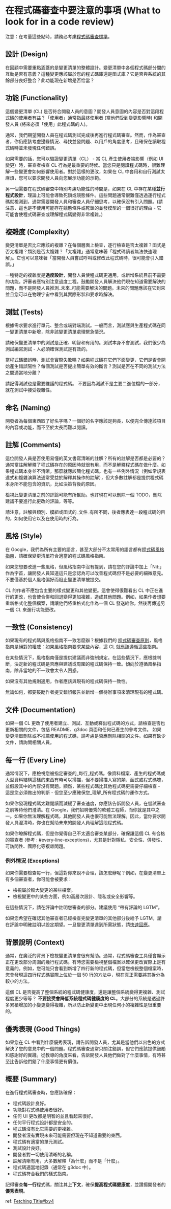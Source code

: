 # 在程式碼審查中要注意的事項 (What to look for in a code review)

注意：在考量這些點時，請務必考慮[程式碼審查標準](https://eng-practices.gh.miniasp.com/review/reviewer/standard.html)。


## 設計 (Design)[](https://eng-practices.gh.miniasp.com/review/reviewer/looking-for.html#%E8%A8%AD%E8%A8%88-design)

在回顧中需要重點涵蓋的是變更清單的整體設計。變更清單中各個程式碼部分間的互動是否有意義？這種變更應該屬於您的程式碼庫還是函式庫？它是否與系統的其餘部分良好整合？此功能現在新增是否恰當？


## 功能 (Functionality)[](https://eng-practices.gh.miniasp.com/review/reviewer/looking-for.html#%E5%8A%9F%E8%83%BD-functionality)

這個變更清單 (CL) 是否符合開發人員的意圖？開發人員意圖的內容是否對這段程式碼的使用者有益？「使用者」通常指最終使用者 (當他們受到變更影響時) 和開發人員 (將來必須「使用」此程式碼的人)。


通常，我們期望開發人員在程式碼測試完成後再進行程式碼審查。然而，作為審查者，你仍應該考慮邊緣情況、尋找並發問題、以用戶的角度思考，且確保在讀取程式碼時並未發現任何錯誤。


如果需要的話，您可以驗證變更清單（CL） - 當 CL 產生使用者端影響（例如 UI 變更）時，審查者檢查 CL 行為是最重要的時候。當您只是閱讀程式碼時，很難理解一些變更會如何影響使用者。對於這樣的更改，如果在 CL 中套用和自行測試太麻煩，您可以要求開發人員向您展示功能的示範。


另一個需要在程式碼審查中特別考慮功能性的時間是，如果在 CL 中存在某種**並行程式設計**，理論上可能會導致死鎖或競態條件。這些問題通常很難僅透過運行程式碼就檢測到，通常需要開發人員和審查人員仔細思考，以確保沒有引入問題。(請注意，這也是不使用可能存在競態條件或死鎖的並發模型的一個很好的理由 - 它可能會使程式碼審查或理解程式碼變得非常複雜。)


## 複雜度 (Complexity)[](https://eng-practices.gh.miniasp.com/review/reviewer/looking-for.html#%E8%A4%87%E9%9B%9C%E5%BA%A6-complexity)

變更清單是否比它應該的複雜？在每個層面上檢查，逐行檢查是否太複雜？函式是否太複雜？類別是否太複雜？「太複雜」通常意味著「程式碼讀者無法快速理解」。它也可以意味著「當開發人員嘗試呼叫或修改此程式碼時，很可能會引入錯誤。」


一種特定的複雜度是**過度設計**，開發人員使程式碼更通用，或新增系統目前不需要的功能。評審者應特別注意過度工程。鼓勵開發人員解決他們現在知道需要解決的問題，而不是開發人員推測_未來_可能需要解決的問題。未來的問題應該在它到來並且您可以在物理宇宙中看到其實際形狀和要求時解決。


## 測試 (Tests)[](https://eng-practices.gh.miniasp.com/review/reviewer/looking-for.html#%E6%B8%AC%E8%A9%A6-tests)

根據需求要求進行單元、整合或端對端測試。一般而言，測試應與生產程式碼在同一變更清單中新增，除非該變更清單處理緊急情況。


請確保變更清單中的測試是正確、明智和有用的。測試本身不會測試，我們很少為測試編寫測試 - 人必須確保測試是有效的。


當程式碼錯誤時，測試會實際失敗嗎？如果程式碼在它們下面變更，它們是否會開始產生錯誤陽性？每個測試是否提出簡單有效的斷言？測試是否在不同的測試方法之間適當地分離？


請記得測試也是需要維護的程式碼。 不要因為測試不是主要二進位檔的一部分，就在測試中接受複雜性。


## 命名 (Naming)[](https://eng-practices.gh.miniasp.com/review/reviewer/looking-for.html#%E5%91%BD%E5%90%8D-naming)

開發者為每個東西取了好名字嗎？一個好的名字應該足夠長，以便完全傳達該項目的內容或功能，而不至於太長而難以閱讀。


## 註解 (Comments)[](https://eng-practices.gh.miniasp.com/review/reviewer/looking-for.html#%E8%A8%BB%E8%A7%A3-comments)

這位開發人員是否使用易懂的英文書寫清晰的註解？所有的註解是否都是必要的？通常當註解解釋了程式碼存在的原因時就很有用，而不是解釋程式碼在做什麼。如果程式碼本身並不清晰，那麼就應該簡化程式碼。也有一些例外情況（例如常規表達式和複雜演算法通常受益於解釋其操作的註解），但大多數註解都是提供程式碼本身所不能包含的資訊，比如決策背後的原因。


檢視此變更清單之前的評論可能有所幫助。也許現在可以刪除一個 TODO，刪除建議不要進行此更改的評論，等等。


請注意，註解與類別、模組或函式的_文件_有所不同，後者應表達一段程式碼的目的，如何使用它以及在使用時的行為。


## 風格 (Style)[](https://eng-practices.gh.miniasp.com/review/reviewer/looking-for.html#%E9%A2%A8%E6%A0%BC-style)

在 Google，我們為所有主要的語言，甚至大部分不太常用的語言都有[程式碼風格指南](http://google.github.io/styleguide/)，請確保變更清單符合適當的程式碼風格指南。


如果您想要改進一些風格，但風格指南中沒有提到，請在您的評論中加上「Nit:」作為字首，讓開發人員知道這只是您認為可以改善程式碼但不是必要的細微意見。不要僅基於個人風格偏好而阻止變更清單被提交。


CL 的作者不應包含主要的樣式變更和其他變更。這會使得很難看出 CL 中正在進行的更改，也會使合併和回退變得更加複雜，造成其他問題。例如，如果作者想要重新格式化整個檔案，請讓他們將重格式化作為一個 CL 發送給你，然後再傳送另一個 CL 來進行功能更改。


## 一致性 (Consistency)[](https://eng-practices.gh.miniasp.com/review/reviewer/looking-for.html#%E4%B8%80%E8%87%B4%E6%80%A7-consistency)

如果現有的程式碼與風格指南不一致怎麼辦？根據我們的 [程式碼審查原則](https://eng-practices.gh.miniasp.com/review/reviewer/standard.html#principles)，風格指南是絕對的權威：如果風格指南要求某些內容，這 CL 就應該遵循這些指南。


在某些情況下，風格指南僅是提供建議而非強制規定。在這些情況下，應根據判斷，決定新的程式碼是否應與建議或周圍的程式碼保持一致。傾向於遵循風格指南，除非當地的不一致會太令人困惑。


如果沒有其他規則適用，作者應該與現有的程式碼保持一致性。


無論如何，都要鼓勵作者提交錯誤報告並新增一個待辦事項來清理現有的程式碼。


## 文件 (Documentation)[](https://eng-practices.gh.miniasp.com/review/reviewer/looking-for.html#%E6%96%87%E4%BB%B6-documentation)

如果一個 CL 更改了使用者建立、測試、互動或釋出程式碼的方式，請檢查是否也更新相關的文件，包括 README、g3doc 頁面和任何已產生的參考文件。 如果變更清單刪除或不推薦使用的程式碼，請考慮是否應刪除相關的文件。如果有缺少文件，請詢問相關人員。


## 每一行 (Every Line)[](https://eng-practices.gh.miniasp.com/review/reviewer/looking-for.html#every-line)

通常情況下，應檢視您被指定審查的_每行_程式碼。像資料檔案、產生的程式碼或大型資料結構這樣的東西有時可以掃描，但不要掃描人寫的類、函式或程式碼塊，並假設其中的內容沒有問題。顯然，某些程式碼比其他程式碼更需要仔細檢查 - 這是您必須做出的判斷 - 但您至少應確保您_理解_所有程式碼的運作方式。


如果你發現程式碼太難閱讀而減緩了審查速度，你應該告訴開發人員，在嘗試審查之前等待他們澄清。在 Google，我們招聘優秀的軟體工程師，而你就是其中之一。如果你無法理解程式碼，其他開發人員也很可能無法理解。因此，當你要求開發人員澄清時，你也在幫助未來的開發人員理解這段程式碼。


如果你瞭解程式碼，但是你覺得自己不太適合審查某部分，確保讓這個 CL 有合格的審查者 (參考 : #every-line-exceptions)，尤其是針對隱私、安全性、併發性、可訪問性、國際化等複雜問題。


### 例外情況 (Exceptions)[](https://eng-practices.gh.miniasp.com/review/reviewer/looking-for.html#every-line-exceptions)

如果你需要檢查每一行，但這對你來說不合理，該怎麼辦呢？例如，在變更清單上有多個審查者，你可能會被要求：

- 檢視屬於較大變更的某些檔案。
- 檢視變更中的某些方面，例如高層次設計、隱私或安全影響等。


在這些情況下，請在評論中註明您審查的部分。建議使用 “帶有評論的 LGTM”。


如果您希望在確認其他審查者已經檢查完變更清單的其他部分後給予 LGTM，請在評論中明確註明以設定期望。一旦變更清單達到所需狀態，請[快速回應](https://eng-practices.gh.miniasp.com/review/reviewer/speed.html#responses)。


## 背景說明 (Context)[](https://eng-practices.gh.miniasp.com/review/reviewer/looking-for.html#%E8%83%8C%E6%99%AF%E8%AA%AA%E6%98%8E-context)

通常，在廣泛的背景下檢視變更清單會很有幫助。通常，程式碼審查工具僅會顯示正在更改部分周圍的幾行程式碼。有時您需要檢視整個檔案以確保更改實際上是有意義的。例如，您可能只會看到新增了四行新的程式碼，但當您檢視整個檔案時，您會發現這四行程式碼實際上位於一個 50 行的方法中，現在真正需要將其拆分為較小的方法。

這個 CL 是否提高了整個系統的程式碼健康度，還是讓整個系統變得更複雜、測試程度更少等等？
**不要接受會降低系統程式碼健康度的 CL**。大部分的系統是透過許多累積增加的小變更變得複雜，所以防止新變更中出現任何小的複雜性是很重要的。


## 優秀表現 (Good Things)[](https://eng-practices.gh.miniasp.com/review/reviewer/looking-for.html#good-things)

如果您在 CL 中看到什麼優秀表現，請告訴開發人員，尤其是當他們以出色的方式解決了您的意見中的一個問題。程式碼審查通常只關注錯誤，但它們應該提供鼓勵和感謝好的實踐。從教導的角度來看，告訴開發人員他們做對了什麼事情，有時甚至比告訴他們錯了什麼事情更有價值。


## 概要 (Summary)[](https://eng-practices.gh.miniasp.com/review/reviewer/looking-for.html#%E6%A6%82%E8%A6%81-summary)

在進行程式碼審查時，您應該確保：

- 程式碼設計良好。
- 功能對程式碼使用者很好。
- 任何 UI 更改都是明智的並且看起來很好。
- 任何平行程式設計都是安全的。
- 程式碼沒有比它需要的更複雜。
- 開發者沒有實現未來可能需要但現在不知道需要的東西。
- 程式碼有適當的單元測試。
- 測試設計良好。
- 開發者對一切使用清晰的名稱。
- 註解清晰有用，大多數解釋「為什麼」而不是「什麼」。
- 程式碼適當地記錄（通常在 g3doc 中）。
- 程式碼符合我們的樣式指南。


記得審查**每一行**程式碼，關注其**上下文**，確保**提高程式碼健康度**，並讚揚開發者的**優秀表現**。



ref:
[Fetching Title#lxy4](https://eng-practices.gh.miniasp.com/review/reviewer/looking-for.html)